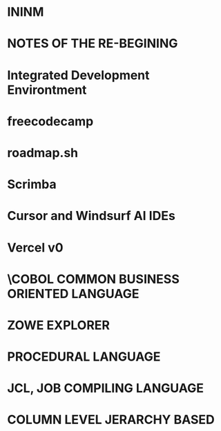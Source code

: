 # ININM
# NOTES OF THE RE-BEGINING
# Integrated Development Environtment
# freecodecamp
# roadmap.sh
# Scrimba
# Cursor and Windsurf AI IDEs
# Vercel v0 
#
#   \\COBOL COMMON BUSINESS ORIENTED LANGUAGE
#   ZOWE EXPLORER
#   PROCEDURAL LANGUAGE
#   JCL, JOB COMPILING LANGUAGE
#   COLUMN LEVEL JERARCHY BASED
#
#
#
